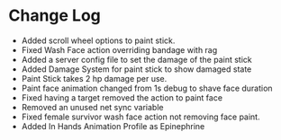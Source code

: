 # Change Log

- Added scroll wheel options to paint stick.
- Fixed Wash Face action overriding bandage with rag
- Added a server config file to set the damage of the paint stick
- Added Damage System for paint stick to show damaged state
- Paint Stick takes 2 hp damage per use.
- Paint face animation changed from 1s debug to shave face duration
- Fixed having a target removed the action to paint face
- Removed an unused net sync variable
- Fixed female survivor wash face action not removing face paint.
- Added In Hands Animation Profile as Epinephrine
